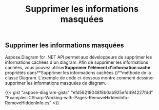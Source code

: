 ﻿---
title: Supprimer les informations masquées
type: docs
weight: 50
url: /fr/net/remove-hidden-info/
description: Cette section explique comment supprimer les informations inutilisées ou masquées d'un diagram avec Aspose.Diagram.
---
## **Supprimer les informations masquées**
 Aspose.Diagram for .NET API permet aux développeurs de supprimer les informations cachées d'un diagram. Afin de supprimer les informations cachées, vous pouvez utiliser**Supprimer l'élément d'information caché** propriétés dans**Supprimer les informations cachées ()**méthode de la classe Diagram. L'exemple de code ci-dessous montre comment dessiner supprimer les informations masquées de diagram.

{{< gist "aspose-diagram-gists" "efd56218048f8b0ab925efd494227fdd" "Examples-CSharp-Working-with-Pages-RemoveHiddenInfo-RemoveHiddenInfo.cs" >}}
